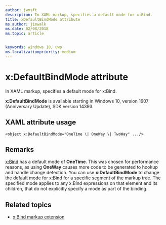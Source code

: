 ```yaml
---
author: jwmsft
description: In XAML markup, specifies a default mode for x:Bind.
title: xDefaultBindMode attribute
ms.author: jimwalk
ms.date: 02/08/2018
ms.topic: article


keywords: windows 10, uwp
ms.localizationpriority: medium
---
```


# x:DefaultBindMode attribute

In XAML markup, specifies a default mode for x:Bind.

**x:DefaultBindMode** is available starting in Windows 10, version 1607 (Anniversary Update), SDK version 14393.

## XAML attribute usage

``` syntax
<object x:DefaultBindMode="OneTime \| OneWay \| TwoWay" .../>
```

## Remarks

[x:Bind](x-bind-markup-extension.md) has a default mode of **OneTime**. This was chosen for performance reasons, as using **OneWay** causes more code to be generated to hookup and handle change detection. You can use **x:DefaultBindMode** to change the default mode for x:Bind for a specific segment of the markup tree. The specified mode applies to any x:Bind expressions on that element and its children, that do not explicitly specify a mode as part of the binding.

## Related topics

* [x:Bind markup extension](x-bind-markup-extension.md)
